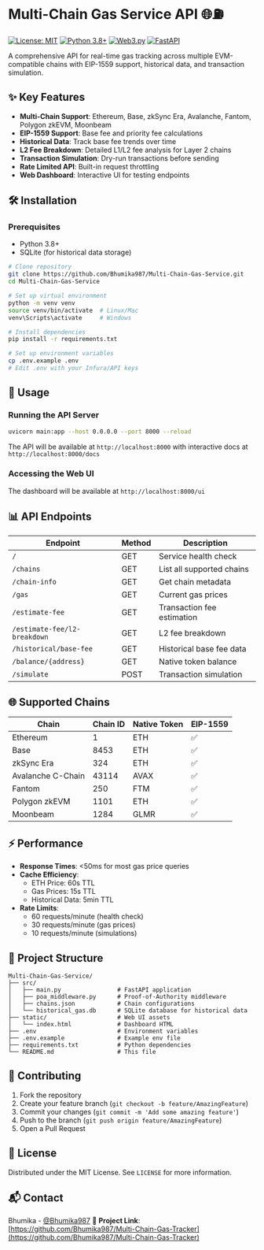 # Multi-Chain Gas Service API 🌐⛽

[![License: MIT](https://img.shields.io/badge/License-MIT-yellow.svg)](https://opensource.org/licenses/MIT)
[![Python 3.8+](https://img.shields.io/badge/Python-3.8%2B-blue.svg)](https://www.python.org/downloads/)
[![Web3.py](https://img.shields.io/badge/Web3.py-7.x-brightgreen.svg)](https://web3py.readthedocs.io/)
[![FastAPI](https://img.shields.io/badge/FastAPI-0.116-blue)](https://fastapi.tiangolo.com/)

A comprehensive API for real-time gas tracking across multiple EVM-compatible chains with EIP-1559 support, historical data, and transaction simulation.

## ✨ Key Features

- **Multi-Chain Support**: Ethereum, Base, zkSync Era, Avalanche, Fantom, Polygon zkEVM, Moonbeam
- **EIP-1559 Support**: Base fee and priority fee calculations
- **Historical Data**: Track base fee trends over time
- **L2 Fee Breakdown**: Detailed L1/L2 fee analysis for Layer 2 chains
- **Transaction Simulation**: Dry-run transactions before sending
- **Rate Limited API**: Built-in request throttling
- **Web Dashboard**: Interactive UI for testing endpoints

## 🛠️ Installation

### Prerequisites
- Python 3.8+
- SQLite (for historical data storage)

```bash
# Clone repository
git clone https://github.com/Bhumika987/Multi-Chain-Gas-Service.git
cd Multi-Chain-Gas-Service

# Set up virtual environment
python -m venv venv
source venv/bin/activate  # Linux/Mac
venv\Scripts\activate     # Windows

# Install dependencies
pip install -r requirements.txt

# Set up environment variables
cp .env.example .env
# Edit .env with your Infura/API keys
```

## 🚀 Usage

### Running the API Server
```bash
uvicorn main:app --host 0.0.0.0 --port 8000 --reload
```

The API will be available at `http://localhost:8000` with interactive docs at `http://localhost:8000/docs`

### Accessing the Web UI
The dashboard will be available at `http://localhost:8000/ui`

## 📊 API Endpoints

| Endpoint | Method | Description |
|----------|--------|-------------|
| `/` | GET | Service health check |
| `/chains` | GET | List all supported chains |
| `/chain-info` | GET | Get chain metadata |
| `/gas` | GET | Current gas prices |
| `/estimate-fee` | GET | Transaction fee estimation |
| `/estimate-fee/l2-breakdown` | GET | L2 fee breakdown |
| `/historical/base-fee` | GET | Historical base fee data |
| `/balance/{address}` | GET | Native token balance |
| `/simulate` | POST | Transaction simulation |

## 🌐 Supported Chains

| Chain | Chain ID | Native Token | EIP-1559 |
|-------|----------|--------------|----------|
| Ethereum | 1 | ETH | ✅ |
| Base | 8453 | ETH | ✅ |
| zkSync Era | 324 | ETH | ✅|
| Avalanche C-Chain | 43114 | AVAX | ✅ |
| Fantom | 250 | FTM | ✅ |
| Polygon zkEVM | 1101 | ETH | ✅ |
| Moonbeam | 1284 | GLMR | ✅ |

## ⚡ Performance

- **Response Times**: <50ms for most gas price queries
- **Cache Efficiency**: 
  - ETH Price: 60s TTL
  - Gas Prices: 15s TTL
  - Historical Data: 5min TTL
- **Rate Limits**:
  - 60 requests/minute (health check)
  - 30 requests/minute (gas prices)
  - 10 requests/minute (simulations)
    
## 📂 Project Structure

```
Multi-Chain-Gas-Service/
├── src/
│   ├── main.py                # FastAPI application
│   ├── poa_middleware.py      # Proof-of-Authority middleware
│   ├── chains.json            # Chain configurations
│   └── historical_gas.db      # SQLite database for historical data
├── static/                    # Web UI assets
│   └── index.html             # Dashboard HTML
├── .env                       # Environment variables
├── .env.example               # Example env file
├── requirements.txt           # Python dependencies
└── README.md                  # This file
```

## 🤝 Contributing

1. Fork the repository
2. Create your feature branch (`git checkout -b feature/AmazingFeature`)
3. Commit your changes (`git commit -m 'Add some amazing feature'`)
4. Push to the branch (`git push origin feature/AmazingFeature`)
5. Open a Pull Request

## 📜 License

Distributed under the MIT License. See `LICENSE` for more information.

## 📬 Contact

Bhumika - [@Bhumika987](https://github.com/Bhumika987) 
🔗 **Project Link**: [https://github.com/Bhumika987/Multi-Chain-Gas-Tracker](https://github.com/Bhumika987/Multi-Chain-Gas-Tracker)
